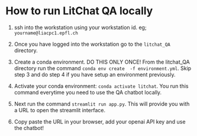 # How to run LitChat QA locally

 1. ssh into the workstation using your workstation id.
 eg; ` yourname@liacpc1.epfl.ch`

 2. Once you have logged into the workstation go to the `litchat_QA` directory.

 3. Create a conda environment. DO THIS ONLY ONCE! From the litchat_QA directory run the command `conda env create  -f environment.yml`. Skip step 3 and do step 4 if you have setup an environment previously.

 4. Activate your conda environment: `conda activate litchat`. You run this command everytime you need to use the QA chatbot locally. 

 5. Next run the command `streamlit run app.py`. This will provide you with a URL to open the streamlit interface.

 6. Copy paste the URL in your browser, add your openai API key and use the chatbot! 

